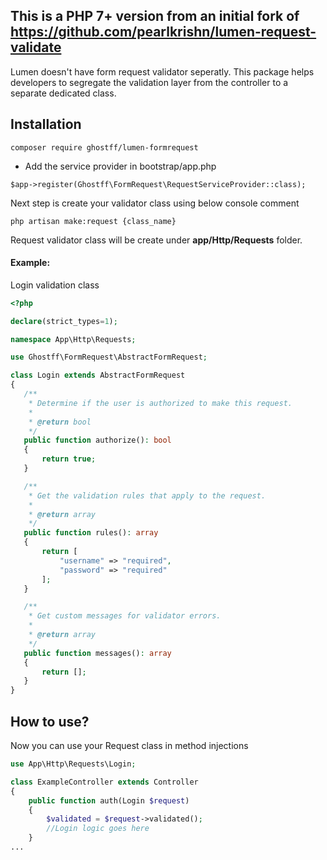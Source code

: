 **This is a PHP 7+ version from an initial fork of https://github.com/pearlkrishn/lumen-request-validate**
----
Lumen doesn't have form request validator seperatly. This package helps developers to segregate the validation layer from the controller to a separate dedicated class.

## Installation

   `composer require ghostff/lumen-formrequest`

- Add the service provider in bootstrap/app.php

`$app->register(Ghostff\FormRequest\RequestServiceProvider::class);`

Next step is create your validator class using below console comment

`php artisan make:request {class_name}`

 Request validator class will be create under **app/Http/Requests** folder.
 
 #### Example:
 
 Login validation class
 ```php
<?php

declare(strict_types=1);

namespace App\Http\Requests;

use Ghostff\FormRequest\AbstractFormRequest;

class Login extends AbstractFormRequest
{
    /**
     * Determine if the user is authorized to make this request.
     *
     * @return bool
     */
    public function authorize(): bool
    {
        return true;
    }

    /**
     * Get the validation rules that apply to the request.
     *
     * @return array
     */
    public function rules(): array
    {
        return [
            "username" => "required",
            "password" => "required"
        ];
    }

    /**
     * Get custom messages for validator errors.
     *
     * @return array
     */
    public function messages(): array
    {
        return [];
    }
}

```
 
 
 ## How to use?
 Now you can use your Request class in method injections
```php
use App\Http\Requests\Login;

class ExampleController extends Controller
{
    public function auth(Login $request)
    {
        $validated = $request->validated();
	    //Login logic goes here
    }
...
```

